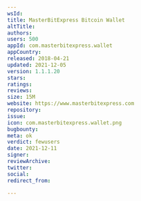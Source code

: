 ```yaml
---
wsId: 
title: MasterBitExpress Bitcoin Wallet
altTitle: 
authors: 
users: 500
appId: com.masterbitexpress.wallet
appCountry: 
released: 2018-04-21
updated: 2021-12-05
version: 1.1.1.20
stars: 
ratings: 
reviews: 
size: 15M
website: https://www.masterbitexpress.com
repository: 
issue: 
icon: com.masterbitexpress.wallet.png
bugbounty: 
meta: ok
verdict: fewusers
date: 2021-12-11
signer: 
reviewArchive: 
twitter: 
social: 
redirect_from: 

---
```


